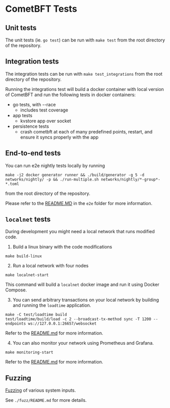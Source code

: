 # CometBFT Tests

## Unit tests

The unit tests (ie. `go test`) can be run with `make test` from the root directory of the repository.

## Integration tests

The integration tests can be run with `make test_integrations` from the root directory of the repository.

Running the integrations test will build a docker container with local version of CometBFT
and run the following tests in docker containers:

- go tests, with --race
    - includes test coverage
- app tests
    - kvstore app over socket
- persistence tests
    - crash cometbft at each of many predefined points, restart, and ensure it syncs properly with the app

## End-to-end tests

You can run e2e nightly tests locally by running
```
make -j2 docker generator runner && ./build/generator -g 5 -d networks/nightly/ -p && ./run-multiple.sh networks/nightly/*-group*-*.toml
```
from the root directory of the repository.

Please refer to the [README.MD](e2e/README.md) in the `e2e` folder for more information.

## `localnet` tests
During development you might need a local network that runs modified code.

1. Build a linux binary with the code modifications
```
make build-linux
```

2. Run a local network with four nodes
```
make localnet-start
```
This command will build a `localnet` docker image and run it using Docker Compose.

3. You can send arbitrary transactions on your local network by building and running the `loadtime` application.
```
make -C test/loadtime build
test/loadtime/build/load -c 2 --broadcast-tx-method sync -T 1200 --endpoints ws://127.0.0.1:26657/websocket
```
Refer to the [README.md](loadtime/README.md) for more information.

4. You can also monitor your network using Prometheus and Grafana.
```
make monitoring-start
```
Refer to the [README.md](monitoring/README.md) for more information.


## Fuzzing

[Fuzzing](https://en.wikipedia.org/wiki/Fuzzing) of various system inputs.

See `./fuzz/README.md` for more details.
